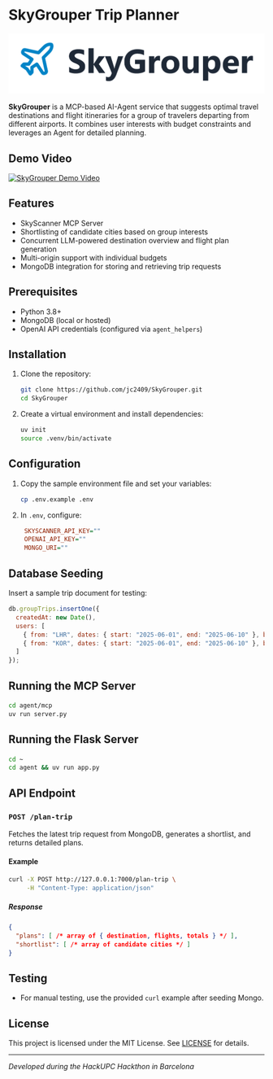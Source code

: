 # SkyGrouper Trip Planner

![SkyGrouper](./images/SkyGrouper.png)

**SkyGrouper** is a MCP-based AI-Agent service that suggests optimal travel destinations and flight itineraries for a group of travelers departing from different airports. It combines user interests with budget constraints and leverages an Agent for detailed planning.

## Demo Video
[![SkyGrouper Demo Video](https://img.youtube.com/vi/NVLeeUmcm3M/hqdefault.jpg)](https://www.youtube.com/watch?v=NVLeeUmcm3M)


## Features

* SkyScanner MCP Server
* Shortlisting of candidate cities based on group interests
* Concurrent LLM-powered destination overview and flight plan generation
* Multi-origin support with individual budgets
* MongoDB integration for storing and retrieving trip requests

## Prerequisites

* Python 3.8+
* MongoDB (local or hosted)
* OpenAI API credentials (configured via `agent_helpers`)

## Installation

1. Clone the repository:

   ```bash
   git clone https://github.com/jc2409/SkyGrouper.git
   cd SkyGrouper
   ```
2. Create a virtual environment and install dependencies:

   ```bash
   uv init
   source .venv/bin/activate
   ```

## Configuration

1. Copy the sample environment file and set your variables:

   ```bash
   cp .env.example .env
   ```
2. In `.env`, configure:

   ```ini
    SKYSCANNER_API_KEY=""
    OPENAI_API_KEY=""
    MONGO_URI=""
   ```

## Database Seeding

Insert a sample trip document for testing:

```js
db.groupTrips.insertOne({
  createdAt: new Date(),
  users: [
    { from: "LHR", dates: { start: "2025-06-01", end: "2025-06-10" }, budget: { max: 1500 }, interests: ["culture","mountain"] },
    { from: "KOR", dates: { start: "2025-06-01", end: "2025-06-10" }, budget: { max: 1500 }, interests: ["beach","party"] }
  ]
});
```

## Running the MCP Server

```bash
cd agent/mcp
uv run server.py
```

## Running the Flask Server

```bash
cd ~
cd agent && uv run app.py
```

## API Endpoint

### `POST /plan-trip`

Fetches the latest trip request from MongoDB, generates a shortlist, and returns detailed plans.

#### Example

```bash
curl -X POST http://127.0.0.1:7000/plan-trip \
     -H "Content-Type: application/json"
```

##### Response

```json
{
  "plans": [ /* array of { destination, flights, totals } */ ],
  "shortlist": [ /* array of candidate cities */ ]
}
```

## Testing

* For manual testing, use the provided `curl` example after seeding Mongo.

## License

This project is licensed under the MIT License. See [LICENSE](LICENSE) for details.

---

*Developed during the HackUPC Hackthon in Barcelona*
